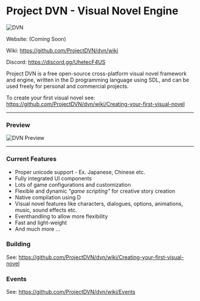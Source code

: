 # Project DVN - Visual Novel Engine

![DVN](https://i.imgur.com/l2iw53C.png "DVN")

Website: (Coming Soon)

Wiki: https://github.com/ProjectDVN/dvn/wiki

Discord: https://discord.gg/UhetecF4US

Project DVN is a free open-source cross-platform visual novel framework and engine, written in the D programming language using SDL, and can be used freely for personal and commercial projects.

To create your first visual novel see: https://github.com/ProjectDVN/dvn/wiki/Creating-your-first-visual-novel

---

### Preview

![DVN Preview](https://i.imgur.com/667CtoQ.png "DVN Preview")

---

### Current Features

* Proper unicode support - Ex. Japanese, Chinese etc.
* Fully integrated UI components
* Lots of game configurations and customization
* Flexible and dynamic *"game scripting"* for creative story creation
* Native compilation using D
* Visual novel features like characters, dialogues, options, animations, music, sound effects etc.
* Eventhandling to allow more flexibility
* Fast and light-weight
* And much more ...

### Building

See: https://github.com/ProjectDVN/dvn/wiki/Creating-your-first-visual-novel

### Events

See: https://github.com/ProjectDVN/dvn/wiki/Events